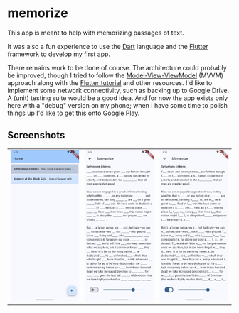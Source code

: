 # memorize

This app is meant to help with memorizing passages of text.

It was also a fun experience to use the [Dart](https://dart.dev/) language and the [Flutter](https://flutter.dev/) framework to develop my first app.

There remains work to be done of course.
The architecture could probably be improved, though I tried to follow the [Model-View-ViewModel](https://en.wikipedia.org/wiki/Model%E2%80%93view%E2%80%93viewmodel) (MVVM) approach along with the [Flutter tutorial](https://docs.flutter.dev/get-started/fundamentals) and other resources.
I'd like to implement some network connectivity, such as backing up to Google Drive.
A (unit) testing suite would be a good idea.
And for now the app exists only here with a "debug" version on my phone; when I have some time to polish things up I'd like to get this onto Google Play.

## Screenshots

|   |   |   |
|---|---|---|
| ![Home screen](doc/screenshots/home.png) | ![Passage with first letters omitted](doc/screenshots/no_first_letters.png) | ![Passage with first letters included](doc/screenshots/first_letters.png) |
